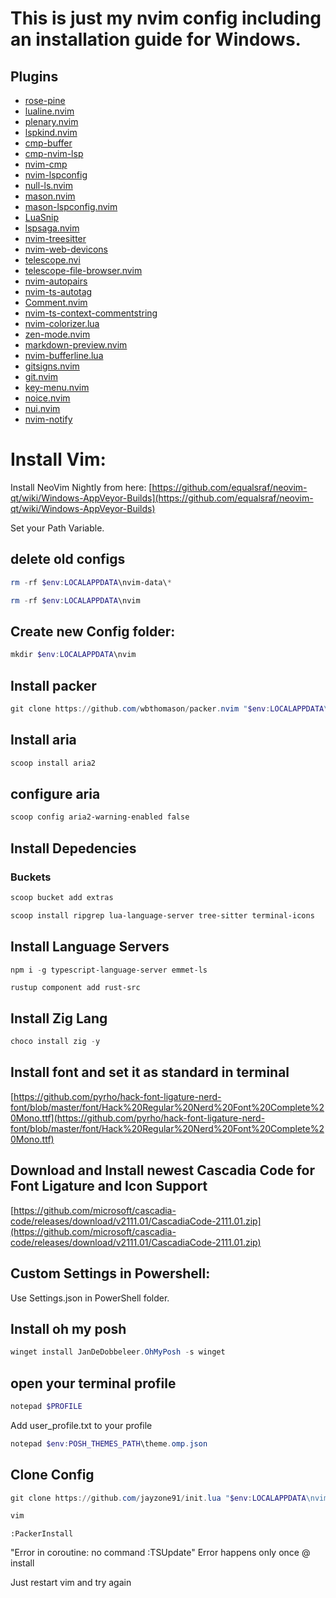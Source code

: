 # This is just my nvim config including an installation guide for Windows.

## Plugins

- [rose-pine](https://github.com/rose-pine/neovim)
- [lualine.nvim](https://github.com/nvim-lualine/lualine.nvim)
- [plenary.nvim](https://github.com/nvim-lua/plenary.nvim)
- [lspkind.nvim](https://github.com/onsails/lspkind.nvim)
- [cmp-buffer](https://github.com/hrsh7th/cmp-buffer)
- [cmp-nvim-lsp](https://github.com/hrsh7th/cmp-nvim-lsp)
- [nvim-cmp](https://github.com/hrsh7th/nvim-cmp)
- [nvim-lspconfig](https://github.com/neovim/nvim-lspconfig)
- [null-ls.nvim](https://github.com/jose-elias-alvarez/null-ls.nvim)
- [mason.nvim](https://github.com/williamboman/mason.nvim)
- [mason-lspconfig.nvim](https://github.com/williamboman/mason-lspconfig.nvim)
- [LuaSnip](https://github.com/L3MON4D3/LuaSnip)
- [lspsaga.nvim](https://github.com/glepnir/lspsaga.nvim)
- [nvim-treesitter](https://github.com/nvim-treesitter/nvim-treesitter)
- [nvim-web-devicons](https://github.com/kyazdani42/nvim-web-devicons)
- [telescope.nvi](https://github.com/nvim-telescope/telescope.nvim)
- [telescope-file-browser.nvim](https://github.com/nvim-telescope/telescope-file-browser.nvim)
- [nvim-autopairs](https://github.com/windwp/nvim-autopairs)
- [nvim-ts-autotag](https://github.com/windwp/nvim-ts-autotag)
- [Comment.nvim](https://github.com/numToStr/Comment.nvim)
- [nvim-ts-context-commentstring](https://github.com/JoosepAlviste/nvim-ts-context-commentstring)
- [nvim-colorizer.lua](https://github.com/norcalli/nvim-colorizer.lua)
- [zen-mode.nvim](https://github.com/folke/zen-mode.nvim)
- [markdown-preview.nvim](https://github.com/iamcco/markdown-preview.nvim)
- [nvim-bufferline.lua](https://github.com/akinsho/nvim-bufferline.lua)
- [gitsigns.nvim](https://github.com/lewis6991/gitsigns.nvim)
- [git.nvim](https://github.com/dinhhuy258/git.nvim)
- [key-menu.nvim](https://github.com/linty-org/key-menu.nvim)
- [noice.nvim](https://github.com/folke/noice.nvim)
- [nui.nvim](https://github.com/MunifTanjim/nui.nvim)
- [nvim-notify](https://github.com/rcarriga/nvim-notify)


# Install Vim:

Install NeoVim Nightly from here:
[https://github.com/equalsraf/neovim-qt/wiki/Windows-AppVeyor-Builds](https://github.com/equalsraf/neovim-qt/wiki/Windows-AppVeyor-Builds)

Set your Path Variable.

## delete old configs
```PowerShell
rm -rf $env:LOCALAPPDATA\nvim-data\*
```

```PowerShell
rm -rf $env:LOCALAPPDATA\nvim
```

## Create new Config folder:

```PowerShell
mkdir $env:LOCALAPPDATA\nvim
```

## Install packer

```PowerShell
git clone https://github.com/wbthomason/packer.nvim "$env:LOCALAPPDATA\nvim-data\site\pack\packer\start\packer.nvim"
```
## Install aria
```PowerShell
scoop install aria2
```
## configure aria
```PowerShell
scoop config aria2-warning-enabled false
```

## Install Depedencies

### Buckets
```PowerShell
scoop bucket add extras
```

```PowerShell
scoop install ripgrep lua-language-server tree-sitter terminal-icons
```


## Install Language Servers

```PowerShell
npm i -g typescript-language-server emmet-ls
```

```
rustup component add rust-src
```


## Install Zig Lang

```PowerShell
choco install zig -y
```

## Install font and set it as standard in terminal

[https://github.com/pyrho/hack-font-ligature-nerd-font/blob/master/font/Hack%20Regular%20Nerd%20Font%20Complete%20Mono.ttf](https://github.com/pyrho/hack-font-ligature-nerd-font/blob/master/font/Hack%20Regular%20Nerd%20Font%20Complete%20Mono.ttf)

## Download and Install newest Cascadia Code for Font Ligature and Icon Support

[https://github.com/microsoft/cascadia-code/releases/download/v2111.01/CascadiaCode-2111.01.zip](https://github.com/microsoft/cascadia-code/releases/download/v2111.01/CascadiaCode-2111.01.zip)

## Custom Settings in Powershell:

Use Settings.json in PowerShell folder.

## Install oh my posh

```PowerShell
winget install JanDeDobbeleer.OhMyPosh -s winget
```

## open your terminal profile

```PowerShell
notepad $PROFILE
```

Add user_profile.txt to your profile

```PowerShell
notepad $env:POSH_THEMES_PATH\theme.omp.json
```

## Clone Config

```PowerShell
git clone https://github.com/jayzone91/init.lua "$env:LOCALAPPDATA\nvim"
```

```PowerShell
vim
```

```
:PackerInstall
```

"Error in coroutine: no command :TSUpdate" Error happens only once @ install

Just restart vim and try again